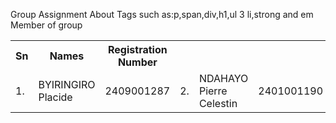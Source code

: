 Group Assignment About Tags such as:p,span,div,h1,ul 3 li,strong and em <br>
Member of group <br>
<table>
<tr> <strong> <th>Sn</th> <th>Names</th>  <th>Registration Number</th> </strong> </tr>
<td>1.</td> <td>BYIRINGIRO Placide </td> <td>2409001287</td>
<td>2.</td> <td>NDAHAYO Pierre Celestin</td>  <td>2401001190</td>
<td>3.</td> <td>Charlotte Divine DUSENGE</td>  <td>2405001125</td>
<td>4.</td> <td>Egide NISINGIZWE</td>         <td>2309000807</td>
<td>5.</td> <td>Bertin NIYONGENZI</td>    <td>2309000220</td>
</table>
